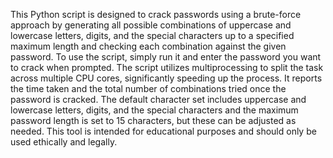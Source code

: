 This Python script is designed to crack passwords using a brute-force approach by generating all possible combinations of uppercase and lowercase letters, digits, and the special characters up to a specified maximum length and checking each combination against the given password. To use the script, simply run it and enter the password you want to crack when prompted. The script utilizes multiprocessing to split the task across multiple CPU cores, significantly speeding up the process. It reports the time taken and the total number of combinations tried once the password is cracked. The default character set includes uppercase and lowercase letters, digits, and the special characters and the maximum password length is set to 15 characters, but these can be adjusted as needed. This tool is intended for educational purposes and should only be used ethically and legally.
